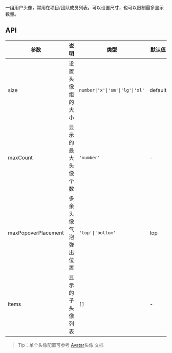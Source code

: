 一组用户头像，常用在项目/团队成员列表。可以设置尺寸，也可以限制最多显示数量。

## API

| 参数                | 说明                 | 类型                            | 默认值  |
| ------------------- | -------------------- | ------------------------------- | ------- |
| size                | 设置头像组的大小     | `number\|'x'\|'sm'\|'lg'\|'xl'` | default |
| maxCount            | 显示的最大头像个数   | `'number'`                      | -       |
| maxPopoverPlacement | 多余头像气泡弹出位置 | `'top'\|'bottom'`               | top     |
| items               | 显示的子头像列表     | `[]`                            | -       |

> Tip：单个头像配置可参考 [Avatar](./#!components!index?type=Avatar&tab=docs)头像 文档
